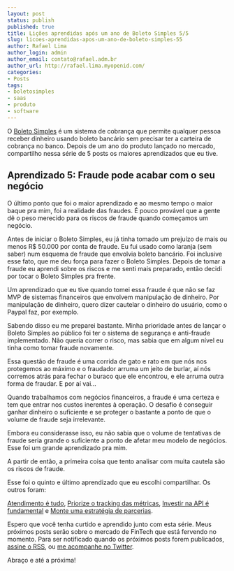 ```yaml
---
layout: post
status: publish
published: true
title: Lições aprendidas após um ano de Boleto Simples 5/5
slug: licoes-aprendidas-apos-um-ano-de-boleto-simples-55
author: Rafael Lima
author_login: admin
author_email: contato@rafael.adm.br
author_url: http://rafael.lima.myopenid.com/
categories:
- Posts
tags:
- boletosimples
- saas
- produto
- software
---
```


O [Boleto Simples](https://boletosimples.com.br) é um sistema de cobrança que permite qualquer pessoa receber dinheiro usando boleto bancário sem precisar ter a carteira de cobrança no banco. Depois de um ano do produto lançado no mercado, compartilho nessa série de 5 posts os maiores aprendizados que eu tive.
## Aprendizado 5: Fraude pode acabar com o seu neg&oacute;cio



O último ponto que foi o maior aprendizado e ao mesmo tempo o maior baque pra mim, foi a realidade das fraudes. É pouco provável que a gente dê o peso merecido para os riscos de fraude quando começamos um negócio.



Antes de iniciar o Boleto Simples, eu já tinha tomado um prejuízo de mais ou menos R$ 50.000 por conta de fraude. Eu fui usado como laranja (sem saber) num esquema de fraude que envolvia boleto bancário. Foi inclusive esse fato, que me deu força para fazer o Boleto Simples. Depois de tomar a fraude eu aprendi sobre os riscos e me senti mais preparado, então decidi por tocar o Boleto Simples pra frente.



Um aprendizado que eu tive quando tomei essa fraude é que não se faz MVP de sistemas financeiros que envolvem manipulação de dinheiro. Por manipulação de dinheiro, quero dizer cautelar o dinheiro do usuário, como o Paypal faz, por exemplo.



Sabendo disso eu me preparei bastante. Minha prioridade antes de lançar o Boleto Simples ao público foi ter o sistema de segurança e anti-fraude implementado. Não queria correr o risco, mas sabia que em algum nível eu tinha como tomar fraude novamente.



Essa questão de fraude é uma corrida de gato e rato em que nós nos protegemos ao máximo e o fraudador arruma um jeito de burlar, aí nós corremos atrás para fechar o buraco que ele encontrou, e ele arruma outra forma de fraudar. E por aí vai...



Quando trabalhamos com negócios financeiros, a fraude é uma certeza e tem que entrar nos custos inerentes à operação. O desafio é conseguir ganhar dinheiro o suficiente e se proteger o bastante a ponto de que o volume de fraude seja irrelevante.



Embora eu considerasse isso, eu não sabia que o volume de tentativas de fraude seria grande o suficiente a ponto de afetar meu modelo de negócios. Esse foi um grande aprendizado pra mim.



A partir de então, a primeira coisa que tento analisar com muita cautela são os riscos de fraude.



Esse foi o quinto e último aprendizado que eu escolhi compartilhar. Os outros foram:

[Atendimento é tudo](http://rafael.adm.br/p/lies-aprendidas-aps-um-ano-de-boleto-simples-15/), [Priorize o tracking das métricas](http://rafael.adm.br/p/licoes-aprendidas-apos-um-ano-de-boleto-simples-25/), [Investir na API é fundamental](http://rafael.adm.br/p/licoes-aprendidas-apos-um-ano-de-boleto-simples-35/) e [Monte uma estratégia de parcerias](http://rafael.adm.br/p/licoes-aprendidas-apos-um-ano-de-boleto-simples-45/).



Espero que você tenha curtido e aprendido junto com esta série. Meus próximos posts serão sobre o mercado de FinTech que está fervendo no momento. Para ser notificado quando os próximos posts forem publicados, [assine o RSS](https://feeds.feedburner.com/rafael_lima), ou [me acompanhe no Twitter](https://twitter.com/rafaelp).



Abraço e até a próxima!
